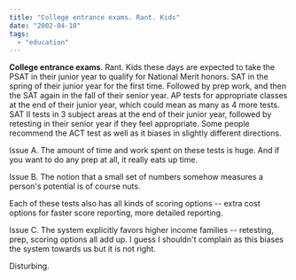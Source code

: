```yaml
---
title: "College entrance exams. Rant. Kids"
date: "2002-04-10"
tags: 
  - "education"
---
```


**College entrance exams**. Rant. Kids these days are expected to take the PSAT in their junior year to qualify for National Merit honors. SAT in the spring of their junior year for the first time. Followed by prep work, and then the SAT again in the fall of their senior year. AP tests for appropriate classes at the end of their junior year, which could mean as many as 4 more tests. SAT II tests in 3 subject areas at the end of their junior year, followed by retesting in their senior year if they feel appropriate. Some people recommend the ACT test as well as it biases in slightly different directions.

Issue A. The amount of time and work spent on these tests is huge. And if you want to do any prep at all, it really eats up time.

Issue B. The notion that a small set of numbers somehow measures a person's potential is of course nuts.

Each of these tests also has all kinds of scoring options -- extra cost options for faster score reporting, more detailed reporting.

Issue C. The system explicitly favors higher income families -- retesting, prep, scoring options all add up. I guess I shouldn't complain as this biases the system towards us but it is not right.

Disturbing.
